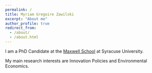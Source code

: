 ```yaml
---
permalink: /
title: Myriam Gregoire Zawilski
excerpt: "About me"
author_profile: true
redirect_from:
  - /about/
  - /about.html
---
```


I am a PhD Candidate at the <a href="https://www.maxwell.syr.edu/">Maxwell School</a> at Syracuse University.

My main research interests are Innovation Policies and Environmental Economics.
